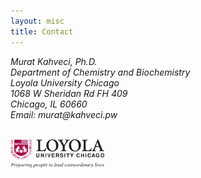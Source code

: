 ```yaml
---
layout: misc
title: Contact
---
```


<address>
Murat Kahveci, Ph.D.<br>
Department of Chemistry and Biochemistry<br>
Loyola University Chicago<br>
1068 W Sheridan Rd FH 409<br> 
Chicago, IL 60660<br>
Email: murat<span style="display:none">obfuscate</span>@kahveci.pw
</address>

<p>&nbsp;<br>
<img style="width:150px;" src="/images/logos/luc.png"/>
